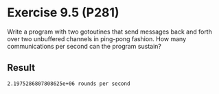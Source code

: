 # Exercise 9.5 (P281)

Write a program with two gotoutines that send messages back and forth over two unbuffered channels in ping-pong fashion.
How many communications per second can the program sustain?

## Result

```text
2.1975286807808625e+06 rounds per second
```
